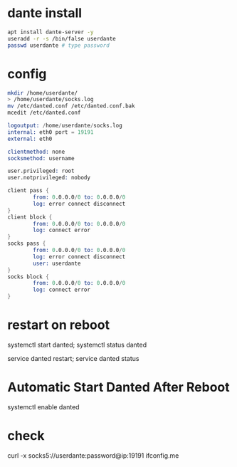 # dante install

```sh
apt install dante-server -y
useradd -r -s /bin/false userdante
passwd userdante # type password
```
# config

```sh
mkdir /home/userdante/
> /home/userdante/socks.log
mv /etc/danted.conf /etc/danted.conf.bak
mcedit /etc/danted.conf 
```

```s
logoutput: /home/userdante/socks.log
internal: eth0 port = 19191
external: eth0

clientmethod: none
socksmethod: username

user.privileged: root
user.notprivileged: nobody

client pass {
        from: 0.0.0.0/0 to: 0.0.0.0/0
        log: error connect disconnect
}
client block {
        from: 0.0.0.0/0 to: 0.0.0.0/0
        log: connect error
}
socks pass {
        from: 0.0.0.0/0 to: 0.0.0.0/0
        log: error connect disconnect
        user: userdante
}
socks block {
        from: 0.0.0.0/0 to: 0.0.0.0/0
        log: connect error
}
```
# restart on reboot

systemctl start danted; systemctl status danted

service danted restart; service danted status

# Automatic Start Danted After Reboot
systemctl enable danted


# check

curl -x socks5://userdante:password@ip:19191 ifconfig.me
